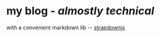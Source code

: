 # my blog - *almostly technical*

with a convenient markdown lib --
[strapdownjs](http://strapdownjs.com/)

